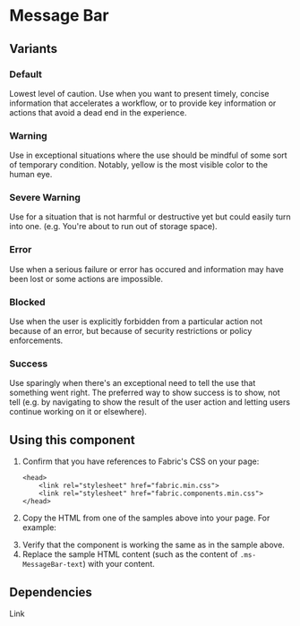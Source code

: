 # Message Bar

## Variants

### Default
Lowest level of caution. Use when you want to present timely, concise information that accelerates a workflow, or to provide key information or actions that avoid a dead end in the experience.

<!---
{{> MessageBar props=MessageBarExampleProps.default }}
--->

### Warning
Use in exceptional situations where the use should be mindful of some sort of temporary condition.  Notably, yellow is the most visible color to the human eye.

<!---
{{> MessageBar props=MessageBarExampleProps.warning }}
--->

### Severe Warning
Use for a situation that is not harmful or destructive yet but could easily turn into one. (e.g. You're about to run out of storage space).

<!---
{{> MessageBar props=MessageBarExampleProps.severeWarning }}
--->

### Error
Use when a serious failure or error has occured and information may have been lost or some actions are impossible.

<!---
{{> MessageBar props=MessageBarExampleProps.error }}
--->

### Blocked
Use when the user is explicitly forbidden from a particular action not because of an error, but because of security restrictions or policy enforcements.

<!---
{{> MessageBar props=MessageBarExampleProps.blocked }}
--->

### Success
Use sparingly when there's an exceptional need to tell the use that something went right. The preferred way to show success is to show, not tell (e.g. by navigating to show the result of the user action and letting users continue working on it or elsewhere).

<!---
{{> MessageBar props=MessageBarExampleProps.success }}
--->

## Using this component
1. Confirm that you have references to Fabric's CSS on your page:
    ```
    <head>
        <link rel="stylesheet" href="fabric.min.css">
        <link rel="stylesheet" href="fabric.components.min.css">
    </head>
    ```
2. Copy the HTML from one of the samples above into your page. For example:
<!---
<pre>
    <code>
{{renderPartialPre "MessageBar" "MessageBarExample" MessageBarExampleProps.default false}}
    </code>
</pre>
--->
3. Verify that the component is working the same as in the sample above.
4. Replace the sample HTML content (such as the content of `.ms-MessageBar-text`) with your content.

## Dependencies
Link
